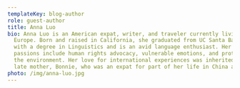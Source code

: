 ```yaml
---
templateKey: blog-author
role: guest-author
title: Anna Luo
bio: Anna Luo is an American expat, writer, and traveler currently living in
  Europe. Born and raised in California, she graduated from UC Santa Barbara
  with a degree in Linguistics and is an avid language enthusiast. Her other
  passions include human rights advocacy, vulnerable emotions, and protecting
  the environment. Her love for international experiences was inherited from her
  late mother, Bonnie, who was an expat for part of her life in China and Spain.
photo: /img/anna-luo.jpg
---
```

